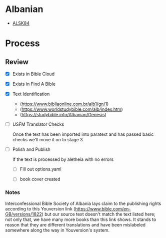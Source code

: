 # Albanian

- [ALSK84](https://find.bible/bibles/ALSK84)

# Process

## Review

- [x] Exists in Bible Cloud

- [x] Exists in Find A Bible

- [x] Text Identification

	- (https://www.bibliaonline.com.br/alb1/gn/1)
	- (https://www.worldstudybible.com/alb/index.htm)
	- (https://studybible.info/Albanian/Genesis)

- [ ] USFM Translator Checks

	Once the text has been imported into paratext and has passed basic checks we'll move it on to stage 3

- [ ] Polish and Publish

	If the text is processed by aletheia with no errors
	- [ ] Fill out options.yaml
	- [ ] book cover created


### Notes

Interconfessional Bible Society of Albania lays claim to the publishing rights according to this Youversion link (https://www.bible.com/en-GB/versions/1822) but our source text doesn't match the text listed here; not only that, we have many more books than this link shows. It stands to reason that they are different translations and have been mislabeled somewhere along the way in Youversion's system.